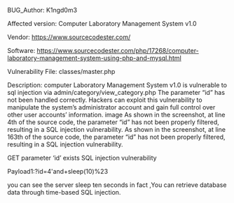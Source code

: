 BUG_Author: K1ngd0m3

Affected version: Computer Laboratory Management System v1.0

Vendor: https://www.sourcecodester.com/

Software: https://www.sourcecodester.com/php/17268/computer-laboratory-management-system-using-php-and-mysql.html

Vulnerability File: classes/master.php

Description: computer Laboratory Management System v1.0 is vulnerable to sql injection via admin/category/view_category.php The parameter “id” has not been handled correctly. Hackers can exploit this vulnerability to manipulate the system’s administrator account and gain full control over other user accounts’ information. image As shown in the screenshot, at line 4th of the source code, the parameter “id” has not been properly filtered, resulting in a SQL injection vulnerability. As shown in the screenshot, at line 163th of the source code, the parameter “id” has not been properly filtered, resulting in a SQL injection vulnerability. 

GET parameter ‘id’ exists SQL injection vulnerability 

Payload1:?id=4'and+sleep(10)%23 

you can see the server sleep ten seconds in fact ,You can retrieve database data through time-based SQL injection.
